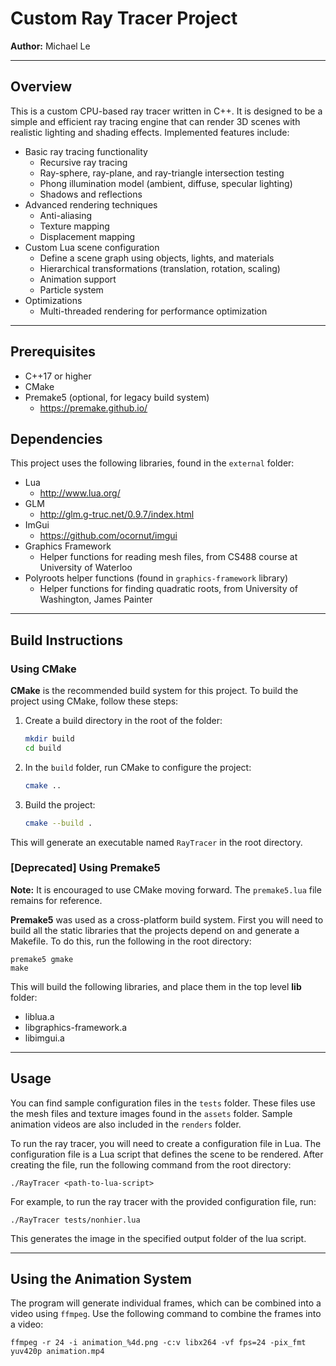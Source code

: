 # Custom Ray Tracer Project

**Author:** Michael Le

----

## Overview
This is a custom CPU-based ray tracer written in C++.
It is designed to be a simple and efficient ray tracing engine that can render 3D scenes with realistic lighting
and shading effects. Implemented features include:

* Basic ray tracing functionality
  * Recursive ray tracing
  * Ray-sphere, ray-plane, and ray-triangle intersection testing
  * Phong illumination model (ambient, diffuse, specular lighting)
  * Shadows and reflections
* Advanced rendering techniques
  * Anti-aliasing
  * Texture mapping
  * Displacement mapping
* Custom Lua scene configuration
  * Define a scene graph using objects, lights, and materials 
  * Hierarchical transformations (translation, rotation, scaling)
  * Animation support
  * Particle system
* Optimizations
  * Multi-threaded rendering for performance optimization

---

## Prerequisites
* C++17 or higher
* CMake
* Premake5 (optional, for legacy build system)
  * https://premake.github.io/ 

## Dependencies
This project uses the following libraries, found in the `external` folder:
* Lua
  * http://www.lua.org/
* GLM
  * http://glm.g-truc.net/0.9.7/index.html
* ImGui
  * https://github.com/ocornut/imgui
* Graphics Framework 
  * Helper functions for reading mesh files, from CS488 course at University of Waterloo
* Polyroots helper functions (found in `graphics-framework` library)
  * Helper functions for finding quadratic roots, from University of Washington, James Painter

---

## Build Instructions

### Using CMake
**CMake** is the recommended build system for this project.
To build the project using CMake, follow these steps:
1. Create a build directory in the root of the folder:
   ```bash
   mkdir build
   cd build
   ```
2. In the `build` folder, run CMake to configure the project:
   ```bash
   cmake ..
   ```
3. Build the project:
   ```bash
   cmake --build .
   ```

This will generate an executable named `RayTracer` in the root directory.

### [Deprecated] Using Premake5
**Note:** It is encouraged to use CMake moving forward. The `premake5.lua` file remains for reference.

**Premake5** was used as a cross-platform build system.
First you will need to build all the static libraries that the projects depend on and generate a Makefile.
To do this, run the following in the root directory:
```
premake5 gmake
make
```

This will build the following libraries, and place them in the top level **lib** folder:
* liblua.a
* libgraphics-framework.a
* libimgui.a

----

## Usage
You can find sample configuration files in the `tests` folder.
These files use the mesh files and texture images found in the `assets` folder.
Sample animation videos are also included in the `renders` folder.

To run the ray tracer, you will need to create a configuration file in Lua.
The configuration file is a Lua script that defines the scene to be rendered.
After creating the file, run the following command from the root directory:
```
./RayTracer <path-to-lua-script>
```

For example, to run the ray tracer with the provided configuration file, run:
```
./RayTracer tests/nonhier.lua 
```

This generates the image in the specified output folder of the lua script.

----

## Using the Animation System

The program will generate individual frames, which can be combined into a video using `ffmpeg`.
Use the following command to combine the frames into a video:
```
ffmpeg -r 24 -i animation_%4d.png -c:v libx264 -vf fps=24 -pix_fmt yuv420p animation.mp4
```